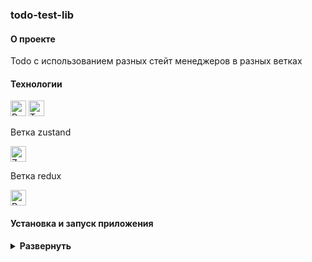 ### todo-test-lib

#### О проекте

Todo с использованием разных стейт менеджеров в разных ветках

#### Технологии

<div>
  <img height='25px' src="https://img.shields.io/badge/React-20232A??style=plastic&logo=react&logoColor=61DAFB" alt="React">
  <img height='25px' src="https://img.shields.io/badge/TypeScript-20232A??style=plastic&logo=typescript&logoColor=3178C6" alt="TypeScript">
  <div>
  <p>Ветка zustand</p>
  <img height='25px' src="https://img.shields.io/badge/Zustand-20232A??style=plastic&logoColor=764ABC" alt="Zustand.">
  <div>
  <div>
  <p>Ветка redux</p>
  <img height='25px' src="https://img.shields.io/badge/Redux-20232A??style=plastic&logo=redux&logoColor=764ABC" alt="Redux Toolkit">
  <div>
  <!-- <img height='25px' src="https://img.shields.io/badge/Axios-20232A??style=for-the-badge&logo=Axios&logoColor=5A29E4" alt="Axios"> -->
</div>

#### Установка и запуск приложения

<details><summary><b>Развернуть</b></summary>

Клонировать репозиторий:

    git clone https://github.com/Mariyazakharova73/todo-test-lib.git

Установить зависимости:

    npm install

Запустить проект:

    npm start

</details>

<!-- [Ссылка на проект react-dress]() -->

<!-- <div align="center">
  <img width="575" alt="Приложение." src="./src/images/app.png">
</div> -->

